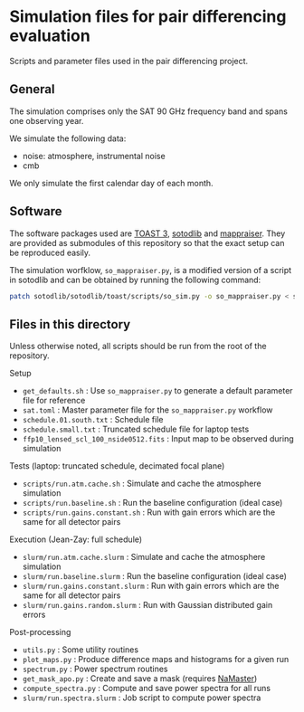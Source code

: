 # Simulation files for pair differencing evaluation

Scripts and parameter files used in the pair differencing project.

## General

The simulation comprises only the SAT 90 GHz frequency band and spans one observing year.

We simulate the following data:

* noise: atmosphere, instrumental noise
* cmb

We only simulate the first calendar day of each month.

## Software

The software packages used are [TOAST 3](https://github.com/hpc4cmb/toast/tree/toast3), [sotodlib](https://github.com/simonsobs/sotodlib) and [mappraiser](https://github.com/B3Dcmb/midapack/tree/gaps-maxL).
They are provided as submodules of this repository so that the exact setup can be reproduced easily.

The simulation worfklow, `so_mappraiser.py`, is a modified version of a script in sotodlib and can be obtained by running the following command:
```bash
patch sotodlib/sotodlib/toast/scripts/so_sim.py -o so_mappraiser.py < so_sim.patch
```

## Files in this directory

Unless otherwise noted, all scripts should be run from the root of the repository.

Setup

* `get_defaults.sh` : Use `so_mappraiser.py` to generate a default parameter file for reference
* `sat.toml` : Master parameter file for the `so_mappraiser.py` workflow
* `schedule.01.south.txt` : Schedule file
* `schedule.small.txt` : Truncated schedule file for laptop tests
* `ffp10_lensed_scl_100_nside0512.fits` : Input map to be observed during simulation

Tests (laptop: truncated schedule, decimated focal plane)

* `scripts/run.atm.cache.sh` : Simulate and cache the atmosphere simulation
* `scripts/run.baseline.sh` : Run the baseline configuration (ideal case)
* `scripts/run.gains.constant.sh` : Run with gain errors which are the same for all detector pairs

Execution (Jean-Zay: full schedule)

* `slurm/run.atm.cache.slurm` : Simulate and cache the atmosphere simulation
* `slurm/run.baseline.slurm` : Run the baseline configuration (ideal case)
* `slurm/run.gains.constant.slurm` : Run with gain errors which are the same for all detector pairs
* `slurm/run.gains.random.slurm` : Run with Gaussian distributed gain errors

Post-processing

* `utils.py` : Some utility routines
* `plot_maps.py` : Produce difference maps and histograms for a given run
* `spectrum.py` : Power spectrum routines
* `get_mask_apo.py` : Create and save a mask (requires [NaMaster](https://namaster.readthedocs.io))
* `compute_spectra.py` : Compute and save power spectra for all runs
* `slurm/run.spectra.slurm` : Job script to compute power spectra
